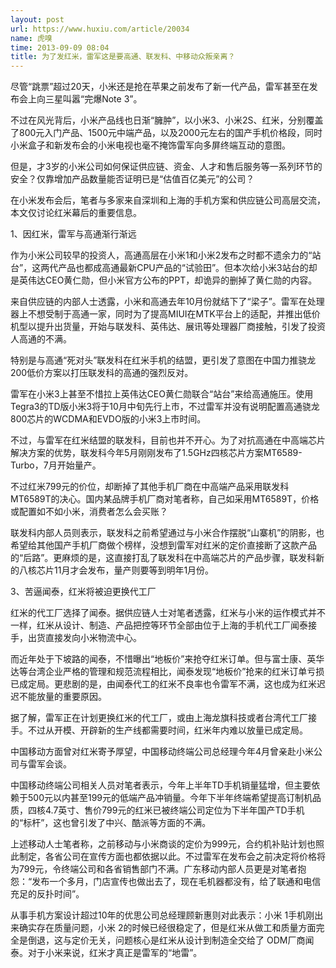 ```yaml
---
layout: post
url: https://www.huxiu.com/article/20034
name: 虎嗅
time: 2013-09-09 08:04
title: 为了发红米，雷军这是要高通、联发科、中移动众叛亲离？
---
```

尽管“跳票”超过20天，小米还是抢在苹果之前发布了新一代产品，雷军甚至在发布会上向三星叫嚣“完爆Note 3”。

不过在风光背后，小米产品线也日渐“臃肿”，以小米3、小米2S、红米，分别覆盖了800元入门产品、1500元中端产品，以及2000元左右的国产手机价格段，同时小米盒子和新发布会的小米电视也毫不掩饰雷军向多屏终端互动的意图。

但是，才3岁的小米公司如何保证供应链、资金、人才和售后服务等一系列环节的安全？仅靠增加产品数量能否证明已是“估值百亿美元”的公司？

在小米发布会后，笔者与多家来自深圳和上海的手机方案和供应链公司高层交流，本文仅讨论红米幕后的重要信息。

1、因红米，雷军与高通渐行渐远

作为小米公司较早的投资人，高通高层在小米1和小米2发布之时都不遗余力的“站台”，这两代产品也都成高通最新CPU产品的“试验田”。但本次给小米3站台的却是英伟达CEO黄仁勋，但小米官方公布的PPT，却诡异的删掉了黄仁勋的内容。

来自供应链的内部人士透露，小米和高通去年10月份就结下了“梁子”。雷军在处理器上不想受制于高通一家，同时为了提高MIUI在MTK平台上的适配，并推出低价机型以提升出货量，开始与联发科、英伟达、展讯等处理器厂商接触，引发了投资人高通的不满。

特别是与高通“死对头”联发科在红米手机的结盟，更引发了意图在中国力推骁龙200低价方案以打压联发科的高通的强烈反对。

雷军在小米3上甚至不惜拉上英伟达CEO黄仁勋联合“站台”来给高通施压。使用Tegra3的TD版小米3将于10月中旬先行上市，不过雷军并没有说明配置高通骁龙800芯片的WCDMA和EVDO版的小米3上市时间。

不过，与雷军在红米结盟的联发科，目前也并不开心。为了对抗高通在中高端芯片解决方案的优势，联发科今年5月刚刚发布了1.5GHz四核芯片方案MT6589-Turbo，7月开始量产。

不过红米799元的价位，却断掉了其他手机厂商在中高端产品采用联发科MT6589T的决心。国内某品牌手机厂商对笔者称，自己如采用MT6589T，价格或配置如不如小米，消费者怎么会买账？

联发科内部人员则表示，联发科之前希望通过与小米合作摆脱“山寨机”的阴影，也希望给其他国产手机厂商做个榜样，没想到雷军对红米的定价直接断了这款产品的“后路”。更麻烦的是，这直接打乱了联发科在中高端芯片的产品步骤，联发科新的八核芯片11月才会发布，量产则要等到明年1月份。

3、苦逼闻泰，红米将被迫更换代工厂

红米的代工厂选择了闻泰。据供应链人士对笔者透露，红米与小米的运作模式并不一样，红米从设计、制造、产品把控等环节全部由位于上海的手机代工厂闻泰接手，出货直接发向小米物流中心。

而近年处于下坡路的闻泰，不惜曝出“地板价”来抢夺红米订单。但与富士康、英华达等台湾企业严格的管理和规范流程相比，闻泰发现“地板价”抢来的红米订单亏损已成定局。更悲剧的是，由闻泰代工的红米不良率也令雷军不满，这也成为红米迟迟不能放量的重要原因。

据了解，雷军正在计划更换红米的代工厂，或由上海龙旗科技或者台湾代工厂接手。不过从开模、开辟新的生产线都需要时间，红米年内难以放量已成定局。

中国移动方面曾对红米寄予厚望，中国移动终端公司总经理今年4月曾亲赴小米公司与雷军会谈。

中国移动终端公司相关人员对笔者表示，今年上半年TD手机销量猛增，但主要依赖于500元以内甚至199元的低端产品冲销量。今年下半年终端希望提高订制机品质，四核4.7英寸、售价799元的红米已被终端公司定位为下半年国产TD手机的“标杆”，这也曾引发了中兴、酷派等方面的不满。

上述移动人士笔者称，之前移动与小米商谈的定价为999元，合约机补贴计划也照此制定，各省公司在宣传方面也都依据以此。不过雷军在发布会之前决定将价格将为799元，令终端公司和各省销售部门不满。广东移动内部人员更是对笔者抱怨：“发布一个多月，门店宣传也做出去了，现在毛机器都没有，给了联通和电信充足的反扑时间”。

从事手机方案设计超过10年的优思公司总经理顾新惠则对此表示：小米 1手机刚出来确实存在质量问题，小米 2的时候已经很稳定了，但是红米从做工和质量方面完全是倒退，这与定价无关，问题核心是红米从设计到制造全交给了 ODM厂商闻泰。对于小米来说，红米才真正是雷军的“地雷”。

